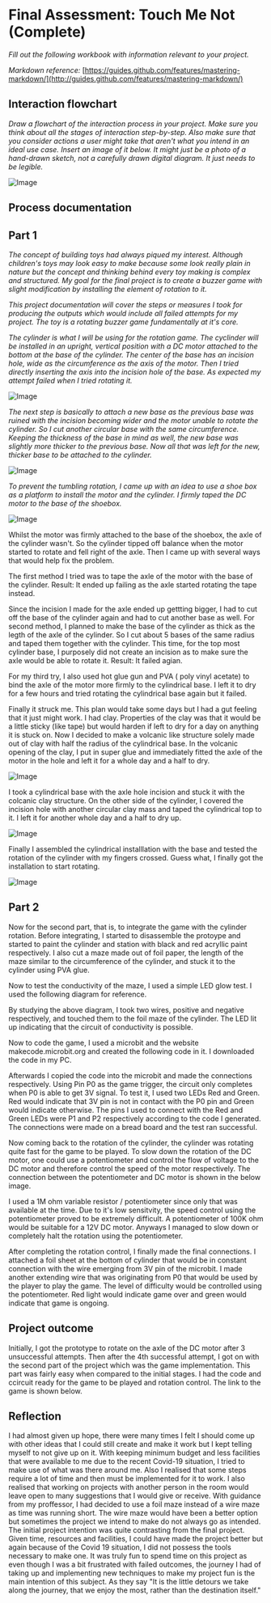 # Final Assessment: Touch Me Not (Complete)

*Fill out the following workbook with information relevant to your project.*

*Markdown reference:* [https://guides.github.com/features/mastering-markdown/](http://guides.github.com/features/mastering-markdown/)

## Interaction flowchart ##
*Draw a flowchart of the interaction process in your project. Make sure you think about all the stages of interaction step-by-step. Also make sure that you consider actions a user might take that aren't what you intend in an ideal use case. Insert an image of it below. It might just be a photo of a hand-drawn sketch, not a carefully drawn digital diagram. It just needs to be legible.*

![Image](11.png)

## Process documentation ##

## Part 1 ##

*The concept of building toys had always piqued my interest. Although children's toys may look easy to make because some look really plain in nature but the concept and thinking behind every toy making is complex and structured. My goal for the final project is to create a buzzer game with slight modification by installing the element of rotation to it.*

*This project documentation will cover the steps or measures I took for producing the outputs which would include all failed attempts for my project. The toy is a rotating buzzer game fundamentally at it's core.*

*The cylinder is what I will be using for the rotation game. The cyclinder will be installed in an upright, vertical position with a DC motor attached to the bottom at the base of the cylinder. The center of the base has an incision hole, wide as the circumference as the axis of the motor. Then I tried directly inserting the axis into the incision hole of the base. As expected my attempt failed when I tried rotating it.*

![Image](12.jpeg)

*The next step is basically to attach a new base as the previous base was ruined with the incision becoming wider and the motor unable to rotate the cylinder. So I cut another circular base with the same circumference. Keeping the thickness of the base in mind as well, the new base was slightly more thicker to the previous base. Now all that was left for the new, thicker base to be attached to the cylinder.*

![Image](14.jpeg)

*To prevent the tumbling rotation, I came up with an idea to use a shoe box as a platform to install the motor and the cylinder. I firmly taped the DC motor to the base of the shoebox.*

![Image](15.jpeg)

Whilst the motor was firmly attached to the base of the shoebox, the axle of the cylinder wasn't. So the cylinder tipped off balance when the motor started to rotate and fell right of the axle. Then I came up with several ways that would help fix the problem. 

The first method I tried was to tape the axle of the motor with the base of the cylinder. Result: It ended up failing as the axle started rotating the tape instead.

Since the incision I made for the axle ended up gettting bigger, I had to cut off the base of the cylinder again and had to cut another base as well. For second method, I planned to make the base of the cylinder as thick as the legth of the axle of the cylinder. So I cut about 5 bases of the same radius and taped them together with the cylinder. This time, for the top most cylinder base, I purposely did not create an incision as to make sure the axle would be able to rotate it. Result: It failed agian.

For my third try, I also used hot glue gun and PVA ( poly vinyl acetate) to bind the axle of the motor more firmly to the cylindrical base. I left it to dry for a few hours and tried rotating the cylindrical base again but it failed.

Finally it struck me. This plan would take some days but I had a gut feeling that it just might work. I had clay. Properties of the clay was that it would be a little sticky (like tape) but would harden if left to dry for a day on anything it is stuck on. Now I decided to make a volcanic like structure solely made out of clay with half the radius of the cylindrical base. In the volcanic opening of the clay, I put in super glue and immediately fitted the axle of the motor in the hole and left it for a whole day and a half to dry. 

![Image](16.jpeg)

I took a cylindrical base with the axle hole incision and stuck it with the colcanic clay structure. On the other side of the cylinder, I covered the incision hole with another circular clay mass and taped the cylindrical top to it. I left it for another whole day and a half to dry up.

![Image](17.jpeg)

Finally I assembled the cylindrical installlation with the base and tested the rotation of the cylinder with my fingers crossed. Guess what, I finally got the installation to start rotating.

![Image](18.gif)

## Part 2 ##

Now for the second part, that is, to integrate the game with the cylinder rotation. Before integrating, I started to disassemble the protoype and started to paint the cylinder and station with black and red acryllic paint respectively. I also cut a maze made out of foil paper, the length of the maze similar to the circumference of the cylinder, and stuck it to the cylinder using PVA glue.


Now to test the conductivity of the maze, I used a simple LED glow test. I used the following diagram for reference.


By studying the above diagram, I took two wires, positive and negative respectively, and touched them to the foil maze of the cylinder. The LED lit up indicating that the circuit of conductivity is possible.


Now to code the game, I used a microbit and the website makecode.microbit.org and created the following code in it. I downloaded the code in my PC. 


Afterwards I copied the code into the microbit and made the connections respectively. Using Pin P0 as the game trigger, the circuit only completes when P0 is able to get 3V signal. To test it, I used two LEDs Red and Green. Red would indicate that 3V pin is not in contact with the P0 pin and Green would indicate otherwise. The pins I used to connect with the Red and Green LEDs were P1 and P2 respectively according to the code I generated. The connections were made on a bread board and the test ran successful.


Now coming back to the rotation of the cylinder, the cylinder was rotating quite fast for the game to be played. To slow down the rotation of the DC motor, one could use a potentiometer and control the flow of voltage to the DC motor and therefore control the speed of the motor respectively. The connection between the potentiometer and DC motor is shown in the below image.


I used a 1M ohm variable resistor / potentiometer since only that was available at the time. Due to it's low sensitvity, the speed control using the potentiometer proved to be extremely difficult. A potentiometer of 100K ohm would be suitable for a 12V DC motor.
Anyways I managed to slow down or completely halt the rotation using the potentiometer.



After completing the rotation control, I finally made the final connections. I attached a foil sheet at the bottom of cylinder that would be in constant connection with the wire emerging from 3V pin of the microbit. I made another extending wire that was originating from P0 that would be used by the player to play the game. The level of difficulty would be controlled using the potentiometer. Red light would indicate game over and green would indicate that game is ongoing.



## Project outcome ##

Initially, I got the prototype to rotate on the axle of the DC motor after 3 unsuccessful attempts. Then after the 4th successful attempt, I got on with the second part of the project which was the game implementation. This part was fairly easy when compared to the initial stages. I had the code and ccircuit ready for the game to be played and rotation control. The link to the game is shown below.

## Reflection ##

I had almost given up hope, there were many times I felt I should come up with other ideas that I could still create and make it work but I kept telling myself to not give up on it. With keeping minimum budget and less facilities that were available to me due to the recent Covid-19 situation, I tried to make use of what was there around me. Also I realised that some steps require a lot of time and then must be implemented for it to work. I also realised that working on projects with another person in the room would leave open to many suggestions that I would give or receive. 
With guidance from my proffessor, I had decided to use a foil maze instead of a wire maze as time was running short. The wire maze would have been a better option but sometimes the project we intend to make do not always go as intended. The initial project intention was quite contrasting from the final project. Given time, resources and facilities, I could have made the project better but again because of the Covid 19 situation, I did not possess the tools necessary to make one. It was truly fun to spend time on this project as even though I was a bit frustrated with failed outcomes, the journey I had of taking up and implementing new techniques to make my project fun is the main intention of this subject. 
As they say "It is the little detours we take along the journey, that we enjoy the most, rather than the destination itself."


